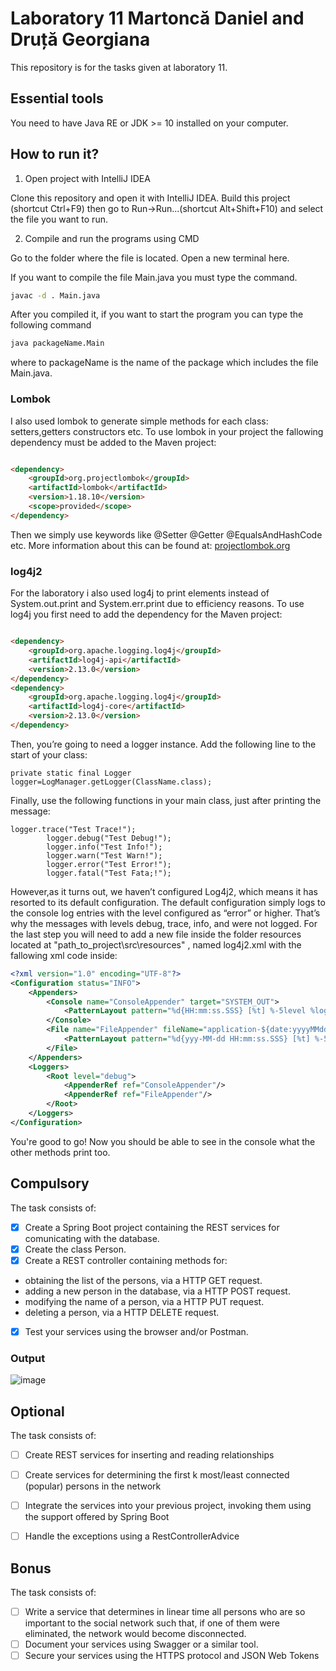 # Laboratory 11 Martoncă Daniel and Druță Georgiana

This repository is for the tasks given at laboratory 11.

## Essential tools

You need to have Java RE or JDK >= 10 installed on your computer.

## How to run it?

1. Open project with IntelliJ IDEA

Clone this repository and open it with IntelliJ IDEA. Build this project
(shortcut Ctrl+F9) then go to Run->Run...(shortcut Alt+Shift+F10) and select the file you want to run.

2. Compile and run the programs using CMD

Go to the folder where the file is located. Open a new terminal here.

If you want to compile the file Main.java you must type the command.

```bash
javac -d . Main.java
```

After you compiled it, if you want to start the program you can type the following command

```bash
java packageName.Main
```

where to packageName is the name of the package which includes the file Main.java.

### Lombok

I also used lombok to generate simple methods for each class: setters,getters constructors etc. To use lombok in your
project the fallowing dependency must be added to the Maven project:

```html

<dependency>
    <groupId>org.projectlombok</groupId>
    <artifactId>lombok</artifactId>
    <version>1.18.10</version>
    <scope>provided</scope>
</dependency>
```

Then we simply use keywords like @Setter @Getter @EqualsAndHashCode etc. More information about this can be found at:
[projectlombok.org](https://projectlombok.org/features/all)

### log4j2

For the laboratory i also used log4j to print elements instead of System.out.print and System.err.print due to
efficiency reasons. To use log4j you first need to add the dependency for the Maven project:

```html

<dependency>
    <groupId>org.apache.logging.log4j</groupId>
    <artifactId>log4j-api</artifactId>
    <version>2.13.0</version>
</dependency>
<dependency>
    <groupId>org.apache.logging.log4j</groupId>
    <artifactId>log4j-core</artifactId>
    <version>2.13.0</version>
</dependency>
```

Then, you’re going to need a logger instance. Add the following line to the start of your class:

```dif
private static final Logger logger=LogManager.getLogger(ClassName.class);
```

Finally, use the following functions in your main class, just after printing the message:

```dif
logger.trace("Test Trace!");
        logger.debug("Test Debug!");
        logger.info("Test Info!");
        logger.warn("Test Warn!");
        logger.error("Test Error!");
        logger.fatal("Test Fata;!");
```

However,as it turns out, we haven’t configured Log4j2, which means it has resorted to its default configuration. The
default configuration simply logs to the console log entries with the level configured as “error” or higher. That’s why
the messages with levels debug, trace, info, and were not logged. For the last step you will need to add a new file
inside the folder resources located at "path_to_project\src\resources" , named log4j2.xml with the fallowing xml code
inside:

```xml
<?xml version="1.0" encoding="UTF-8"?>
<Configuration status="INFO">
    <Appenders>
        <Console name="ConsoleAppender" target="SYSTEM_OUT">
            <PatternLayout pattern="%d{HH:mm:ss.SSS} [%t] %-5level %logger{36} - %msg%n"/>
        </Console>
        <File name="FileAppender" fileName="application-${date:yyyyMMdd}.log" immediateFlush="false" append="true">
            <PatternLayout pattern="%d{yyy-MM-dd HH:mm:ss.SSS} [%t] %-5level %logger{36} - %msg%n"/>
        </File>
    </Appenders>
    <Loggers>
        <Root level="debug">
            <AppenderRef ref="ConsoleAppender"/>
            <AppenderRef ref="FileAppender"/>
        </Root>
    </Loggers>
</Configuration>
```

You're good to go! Now you should be able to see in the console what the other methods print too.

## Compulsory

The task consists of:<br />

- [X] Create a Spring Boot project containing the REST services for comunicating with the database.
- [X]  Create the class Person.
- [X]  Create a REST controller containing methods for:
  - obtaining the list of the persons, via a HTTP GET request.
  - adding a new person in the database, via a HTTP POST request.
  - modifying the name of a person, via a HTTP PUT request.
  - deleting a person, via a HTTP DELETE request.
- [X] Test your services using the browser and/or Postman.
### Output

![image](https://user-images.githubusercontent.com/75542257/118446005-cef0d880-b6f7-11eb-8ff6-06edc77c4ab3.png)

## Optional

The task consists of:<br />

- [ ] Create REST services for inserting and reading relationships
- [ ] Create services for determining the first k most/least connected (popular) persons in the network
- [ ] Integrate the services into your previous project, invoking them using the support offered by Spring Boot
- [ ] Handle the exceptions using a RestControllerAdvice


## Bonus

The task consists of:<br />

- [ ] Write a service that determines in linear time all persons who are so important to the social network such that, if one of them were eliminated, the network would become disconnected.
- [ ] Document your services using Swagger or a similar tool.
- [ ] Secure your services using the HTTPS protocol and JSON Web Tokens
